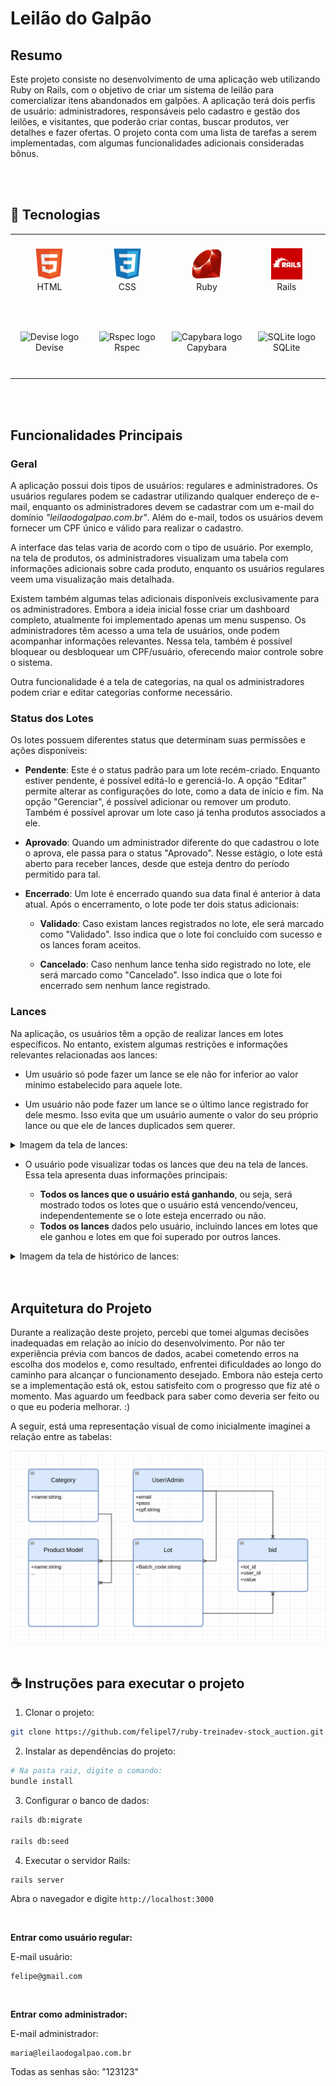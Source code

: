 # Leilão do Galpão

## Resumo

Este projeto consiste no desenvolvimento de uma aplicação web utilizando Ruby on Rails, com o objetivo de criar um sistema de leilão para comercializar itens abandonados em galpões. A aplicação terá dois perfis de usuário: administradores, responsáveis pelo cadastro e gestão dos leilões, e visitantes, que poderão criar contas, buscar produtos, ver detalhes e fazer ofertas. O projeto conta com uma lista de tarefas a serem implementadas, com algumas funcionalidades adicionais consideradas bônus.

<br>
<br>

## 🚀 Tecnologias

<table align="center">
  <tbody>
    <tr>
      <td align="center" height="110" width="140">
        <img alt="HTML5 logo" src="https://raw.githubusercontent.com/devicons/devicon/master/icons/html5/html5-original.svg" title="HTML5" width="50" />
        <br>
        <span>HTML</span>
      </td>
      <td align="center" height="110" width="140">
        <img alt="CSS3 logo" src="https://raw.githubusercontent.com/devicons/devicon/master/icons/css3/css3-original.svg" title="CSS3" width="50" />
        <br>
        <span>CSS</span>
      </td>
      <td align="center" height="110" width="140">
        <img alt="Ruby logo" src="https://raw.githubusercontent.com/devicons/devicon/master/icons/ruby/ruby-original.svg" title="Ruby" width="50" />
        <br>
        <span>Ruby</span>
      </td>
      <td align="center" height="110" width="140">
        <img alt="Rails logo" src="https://raw.githubusercontent.com/github/explore/80688e429a7d4ef2fca1e82350fe8e3517d3494d/topics/rails/rails.png" title="Rails" width="50" />
        <br>
        <span>Rails</span>
      </td>
    </tr>
    <tr>
      <td align="center" height="110" width="140">
        <img alt="Devise logo" src="https://raw.githubusercontent.com/plataformatec/devise/master/devise.png" title="Devise" width="80" />
        <br>
        <span>Devise</span>
      </td>
      <td align="center" height="110" width="140">
        <img alt="Rspec logo" src="https://rspec.info/images/logo_ogp.png" title="Rspec" width="50" />
        <br>
        <span>Rspec</span>
      </td>
      <td align="center" height="110" width="140">
        <img alt="Capybara logo" src="https://img.stackshare.io/service/2595/capybara.png" title="Capybara" width="50" />
        <br>
        <span>Capybara</span>
      </td>
      <td align="center" height="110" width="140">
        <img alt="SQLite logo" src="https://upload.wikimedia.org/wikipedia/commons/thumb/3/38/SQLite370.svg/1200px-SQLite370.svg.png" title="SQLite" width="99" />
        <br>
        <span>SQLite</span>
      </td>
    </tr>
  </tbody>
</table>

<br>
<br>

## Funcionalidades Principais

### Geral

A aplicação possui dois tipos de usuários: regulares e administradores. Os usuários regulares podem se cadastrar utilizando qualquer endereço de e-mail, enquanto os administradores devem se cadastrar com um e-mail do domínio _"leilaodogalpao.com.br"_. Além do e-mail, todos os usuários devem fornecer um CPF único e válido para realizar o cadastro.

A interface das telas varia de acordo com o tipo de usuário. Por exemplo, na tela de produtos, os administradores visualizam uma tabela com informações adicionais sobre cada produto, enquanto os usuários regulares veem uma visualização mais detalhada.

Existem também algumas telas adicionais disponíveis exclusivamente para os administradores. Embora a ideia inicial fosse criar um dashboard completo, atualmente foi implementado apenas um menu suspenso. Os administradores têm acesso a uma tela de usuários, onde podem acompanhar informações relevantes. Nessa tela, também é possível bloquear ou desbloquear um CPF/usuário, oferecendo maior controle sobre o sistema.

Outra funcionalidade é a tela de categorias, na qual os administradores podem criar e editar categorias conforme necessário.

### Status dos Lotes

Os lotes possuem diferentes status que determinam suas permissões e ações disponíveis:

- **Pendente**: Este é o status padrão para um lote recém-criado. Enquanto estiver pendente, é possível editá-lo e gerenciá-lo. A opção "Editar" permite alterar as configurações do lote, como a data de início e fim. Na opção "Gerenciar", é possível adicionar ou remover um produto. Também é possível aprovar um lote caso já tenha produtos associados a ele.

- **Aprovado**: Quando um administrador diferente do que cadastrou o lote o aprova, ele passa para o status "Aprovado". Nesse estágio, o lote está aberto para receber lances, desde que esteja dentro do período permitido para tal.

- **Encerrado**: Um lote é encerrado quando sua data final é anterior à data atual. Após o encerramento, o lote pode ter dois status adicionais:

  - **Validado**: Caso existam lances registrados no lote, ele será marcado como "Validado". Isso indica que o lote foi concluído com sucesso e os lances foram aceitos.

  - **Cancelado**: Caso nenhum lance tenha sido registrado no lote, ele será marcado como "Cancelado". Isso indica que o lote foi encerrado sem nenhum lance registrado.

### Lances

Na aplicação, os usuários têm a opção de realizar lances em lotes específicos. No entanto, existem algumas restrições e informações relevantes relacionadas aos lances:

- Um usuário só pode fazer um lance se ele não for inferior ao valor mínimo estabelecido para aquele lote.

- Um usuário não pode fazer um lance se o último lance registrado for dele mesmo. Isso evita que um usuário aumente o valor do seu próprio lance ou que ele de lances duplicados sem querer.

<details>
  <summary>Imagem da tela de lances:</summary>
  
  <img alt="lances" src="docs/media/lances.png" />
</details>

- O usuário pode visualizar todas os lances que deu na tela de lances. Essa tela apresenta duas informações principais:

  - **Todos os lances que o usuário está ganhando**, ou seja, será mostrado todos os lotes que o usuário está vencendo/venceu, independentemente se o lote esteja encerrado ou não.
  - **Todos os lances** dados pelo usuário, incluindo lances em lotes que ele ganhou e lotes em que foi superado por outros lances.

<details>
  <summary>Imagem da tela de histórico de lances:</summary>
  
  <img alt="histórico de lances" src="docs/media/historico-lances.png" />
</details>
<br>
<br>

## Arquitetura do Projeto

Durante a realização deste projeto, percebi que tomei algumas decisões inadequadas em relação ao início do desenvolvimento. Por não ter experiência prévia com bancos de dados, acabei cometendo erros na escolha dos modelos e, como resultado, enfrentei dificuldades ao longo do caminho para alcançar o funcionamento desejado. Embora não esteja certo se a implementação está ok, estou satisfeito com o progresso que fiz até o momento. Mas aguardo um feedback para saber como deveria ser feito ou o que eu poderia melhorar. :)

A seguir, está uma representação visual de como inicialmente imaginei a relação entre as tabelas:

<img alt="models" src="docs/media/modelos.png" />

<br>
<br>

## ☕ Instruções para executar o projeto

1. Clonar o projeto:

```bash
git clone https://github.com/felipel7/ruby-treinadev-stock_auction.git
```

2. Instalar as dependências do projeto:

```bash
# Na pasta raiz, digite o comando:
bundle install
```

3. Configurar o banco de dados:

```bash
rails db:migrate

rails db:seed
```

4. Executar o servidor Rails:

```bash
rails server
```

Abra o navegador e digite `http://localhost:3000`

<br>

**Entrar como usuário regular:**

E-mail usuário:

```
felipe@gmail.com
```

<br/>

**Entrar como administrador:**

E-mail administrador:

```
maria@leilaodogalpao.com.br
```

Todas as senhas são: "123123"
